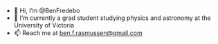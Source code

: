 - 👋 Hi, I’m @BenFredebo
- 🌱 I’m currently a grad student studying physics and astronomy at the University of Victoria
- 📫 Reach me at ben.f.rasmussen@gmail.com


